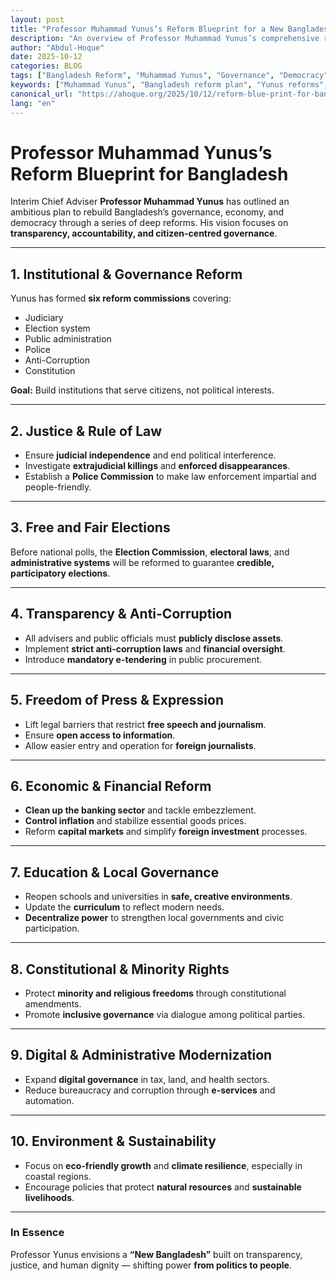 ```yaml
---
layout: post
title: "Professor Muhammad Yunus’s Reform Blueprint for a New Bangladesh"
description: "An overview of Professor Muhammad Yunus’s comprehensive reform plan for Bangladesh — focused on transparency, accountability, democracy, and sustainable development."
author: "Abdul-Hoque"
date: 2025-10-12
categories: BLOG
tags: ["Bangladesh Reform", "Muhammad Yunus", "Governance", "Democracy", "Anti-Corruption", "Economic Reform", "Good Governance"]
keywords: ["Muhammad Yunus", "Bangladesh reform plan", "Yunus reforms", "Bangladesh interim government", "Bangladesh governance reform", "Bangladesh democracy", "Yunus policy agenda"]
canonical_url: "https://ahoque.org/2025/10/12/reform-blue-print-for-bangladesh.html"
lang: "en"
---
```


# Professor Muhammad Yunus’s Reform Blueprint for Bangladesh

Interim Chief Adviser **Professor Muhammad Yunus** has outlined an ambitious plan to rebuild Bangladesh’s governance, economy, and democracy through a series of deep reforms. His vision focuses on **transparency, accountability, and citizen-centred governance**.

---

## 1. Institutional & Governance Reform
Yunus has formed **six reform commissions** covering:
- Judiciary  
- Election system  
- Public administration  
- Police  
- Anti-Corruption  
- Constitution  

**Goal:** Build institutions that serve citizens, not political interests.

---

## 2. Justice & Rule of Law
- Ensure **judicial independence** and end political interference.  
- Investigate **extrajudicial killings** and **enforced disappearances**.  
- Establish a **Police Commission** to make law enforcement impartial and people-friendly.

---

## 3. Free and Fair Elections
Before national polls, the **Election Commission**, **electoral laws**, and **administrative systems** will be reformed to guarantee **credible, participatory elections**.

---

## 4. Transparency & Anti-Corruption
- All advisers and public officials must **publicly disclose assets**.  
- Implement **strict anti-corruption laws** and **financial oversight**.  
- Introduce **mandatory e-tendering** in public procurement.

---

## 5. Freedom of Press & Expression
- Lift legal barriers that restrict **free speech and journalism**.  
- Ensure **open access to information**.  
- Allow easier entry and operation for **foreign journalists**.

---

## 6. Economic & Financial Reform
- **Clean up the banking sector** and tackle embezzlement.  
- **Control inflation** and stabilize essential goods prices.  
- Reform **capital markets** and simplify **foreign investment** processes.

---

## 7. Education & Local Governance
- Reopen schools and universities in **safe, creative environments**.  
- Update the **curriculum** to reflect modern needs.  
- **Decentralize power** to strengthen local governments and civic participation.

---

## 8. Constitutional & Minority Rights
- Protect **minority and religious freedoms** through constitutional amendments.  
- Promote **inclusive governance** via dialogue among political parties.

---

## 9. Digital & Administrative Modernization
- Expand **digital governance** in tax, land, and health sectors.  
- Reduce bureaucracy and corruption through **e-services** and automation.

---

## 10. Environment & Sustainability
- Focus on **eco-friendly growth** and **climate resilience**, especially in coastal regions.  
- Encourage policies that protect **natural resources** and **sustainable livelihoods**.

---

### In Essence
Professor Yunus envisions a **“New Bangladesh”** built on transparency, justice, and human dignity — shifting power **from politics to people**.

